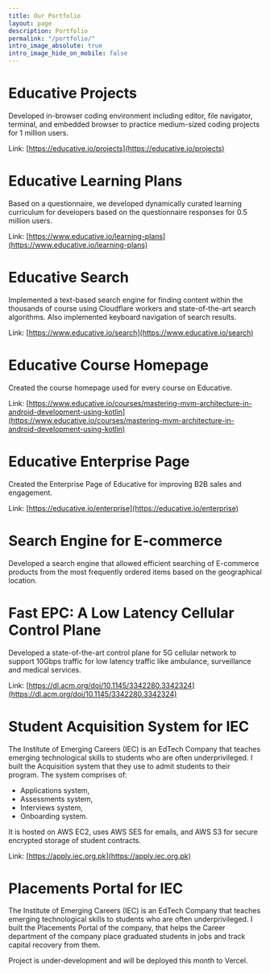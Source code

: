 ```yaml
---
title: Our Portfolio
layout: page
description: Portfolio
permalink: "/portfolio/"
intro_image_absolute: true
intro_image_hide_on_mobile: false
---
```


# Educative Projects

Developed in-browser coding environment including editor, file navigator, terminal, and embedded browser to practice medium-sized coding projects for 1 million users.

Link: [https://educative.io/projects](https://educative.io/projects)

# Educative Learning Plans

Based on a questionnaire, we developed dynamically curated learning curriculum for developers based on the questionnaire responses for 0.5 million users.

Link: [https://www.educative.io/learning-plans](https://www.educative.io/learning-plans)

# Educative Search

Implemented a text-based search engine for finding content within the thousands of course using Cloudflare workers and state-of-the-art search algorithms. Also implemented keyboard navigation of search results.

Link: [https://www.educative.io/search](https://www.educative.io/search)

# Educative Course Homepage

Created the course homepage used for every course on Educative.

Link: [https://www.educative.io/courses/mastering-mvm-architecture-in-android-development-using-kotlin](https://www.educative.io/courses/mastering-mvm-architecture-in-android-development-using-kotlin)

# Educative Enterprise Page

Created the Enterprise Page of Educative for improving B2B sales and engagement.

Link: [https://educative.io/enterprise](https://educative.io/enterprise)

# Search Engine for E-commerce

Developed a search engine that allowed efficient searching of E-commerce products from the most frequently ordered items based on the geographical location.

# Fast EPC: A Low Latency Cellular Control Plane

Developed a state-of-the-art control plane for 5G cellular network to support 10Gbps traffic for low latency traffic like ambulance, surveillance and medical services.

Link: [https://dl.acm.org/doi/10.1145/3342280.3342324](https://dl.acm.org/doi/10.1145/3342280.3342324)

# Student Acquisition System for IEC

The Institute of Emerging Careers (IEC) is an EdTech Company that teaches emerging technological skills to students who are often underprivileged. I built the Acquisition system that they use to admit students to their program. The system comprises of:

- Applications system,
- Assessments system,
- Interviews system,
- Onboarding system.

It is hosted on AWS EC2, uses AWS SES for emails, and AWS S3 for secure encrypted storage of student contracts.

Link: [https://apply.iec.org.pk](https://apply.iec.org.pk)

# Placements Portal for IEC

The Institute of Emerging Careers (IEC) is an EdTech Company that teaches emerging technological skills to students who are often underprivileged. I built the Placements Portal of the company, that helps the Career department of the company place graduated students in jobs and track capital recovery from them.

Project is under-development and will be deployed this month to Vercel.
